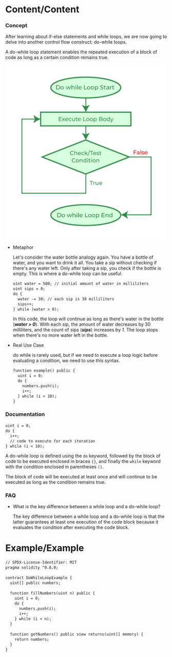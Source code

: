 # Content/Content

### Concept

After learning about if-else statements and while loops, we are now going to delve into another control flow construct: do-while loops.

A do-while loop statement enables the repeated execution of a block of code as long as a certain condition remains true. 

![Untitled](./img/3-1.png)

- Metaphor
    
    Let's consider the water bottle analogy again. You have a bottle of water, and you want to drink it all. You take a sip without checking if there's any water left. Only after taking a sip, you check if the bottle is empty. This is where a do-while loop can be useful.
    
    ```solidity
    uint water = 500; // initial amount of water in milliliters
    uint sips = 0;
    do {
      water -= 30; // each sip is 30 milliliters
      sips++;
    } while (water > 0);
    ```
    
    In this code, the loop will continue as long as there's water in the bottle (***water > 0***). With each sip, the amount of water decreases by 30 milliliters, and the count of sips (***sips***) increases by *1*. The loop stops when there's no more water left in the bottle.
    
- Real Use Case
    
    do while is rarely used, but if we need to execute a loop logic before evaluating a condition, we need to use this syntax.
    
    ```solidity
    function example() public {
      uint i = 0;
      do {  
        numbers.push(i);
        i++;
      } while (i < 10);  
    }
    ```
    

### Documentation

```solidity
uint i = 0;
do {
  i++;
  // code to execute for each iteration
} while (i < 10);
```

A do-while loop is defined using the `do` keyword, followed by the block of code to be executed enclosed in braces `{}`, and finally the `while` keyword with the condition enclosed in parentheses `()`.

The block of code will be executed at least once and will continue to be executed as long as the condition remains true.

### FAQ

- What is the key difference between a while loop and a do-while loop?
    
    The key difference between a while loop and a do-while loop is that the latter guarantees at least one execution of the code block because it evaluates the condition after executing the code block.
    

# Example/Example

```solidity
// SPDX-License-Identifier: MIT
pragma solidity ^0.8.0;

contract DoWhileLoopExample {
  uint[] public numbers;

  function fillNumbers(uint n) public {
    uint i = 0;
    do {
      numbers.push(i);
      i++;
    } while (i < n);
  }

  function getNumbers() public view returns(uint[] memory) {
    return numbers;
  }
}
```

